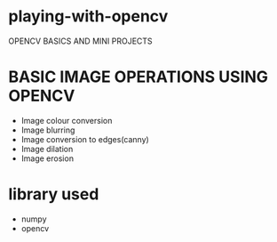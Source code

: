 # playing-with-opencv
OPENCV BASICS AND MINI PROJECTS 
<!DOCTYPE html>
<html lang = "en">
<head>
    <meta charset="utf-8" />
    <link rel="stylesheet" href="main.css">
</head>

<body>
  <h1>BASIC IMAGE OPERATIONS USING OPENCV</h1>
<p title= BASIC IMAGE OPERATIONS>
<ul>
<li>Image colour conversion </li>
<li>Image blurring</li>
<li>Image conversion to edges(canny)</li>
<li>Image dilation</li>
<li>Image erosion</li>
</ul>
</p>

<h1>library used</h1>
<p title=library used->
<ul>
<li>numpy </li>
<li>opencv</li>
</ul>
</p>

</body>
</html>

